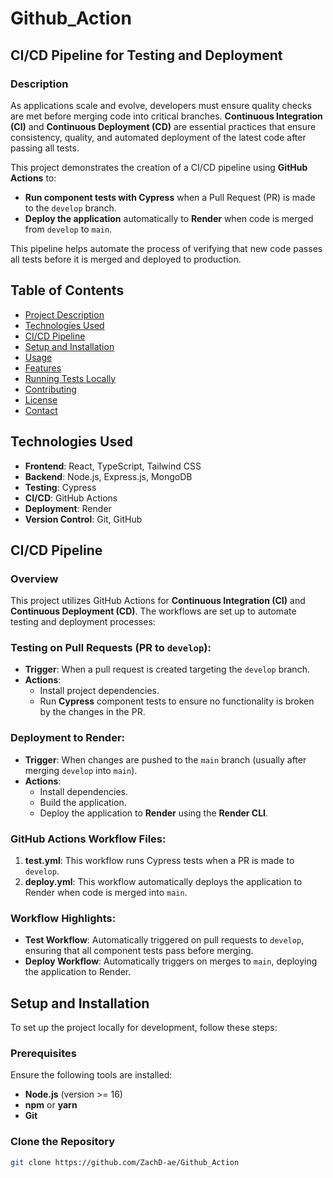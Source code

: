 # Github_Action

## CI/CD Pipeline for Testing and Deployment

### Description

As applications scale and evolve, developers must ensure quality checks are met before merging code into critical branches. **Continuous Integration (CI)** and **Continuous Deployment (CD)** are essential practices that ensure consistency, quality, and automated deployment of the latest code after passing all tests.

This project demonstrates the creation of a CI/CD pipeline using **GitHub Actions** to:
- **Run component tests with Cypress** when a Pull Request (PR) is made to the `develop` branch.
- **Deploy the application** automatically to **Render** when code is merged from `develop` to `main`.

This pipeline helps automate the process of verifying that new code passes all tests before it is merged and deployed to production.

## Table of Contents

- [Project Description](#description)
- [Technologies Used](#technologies-used)
- [CI/CD Pipeline](#cicd-pipeline)
- [Setup and Installation](#setup-and-installation)
- [Usage](#usage)
- [Features](#features)
- [Running Tests Locally](#running-tests-locally)
- [Contributing](#contributing)
- [License](#license)
- [Contact](#contact)

## Technologies Used

- **Frontend**: React, TypeScript, Tailwind CSS
- **Backend**: Node.js, Express.js, MongoDB
- **Testing**: Cypress
- **CI/CD**: GitHub Actions
- **Deployment**: Render
- **Version Control**: Git, GitHub

## CI/CD Pipeline

### Overview
This project utilizes GitHub Actions for **Continuous Integration (CI)** and **Continuous Deployment (CD)**. The workflows are set up to automate testing and deployment processes:

### Testing on Pull Requests (PR to `develop`):
- **Trigger**: When a pull request is created targeting the `develop` branch.
- **Actions**:
  - Install project dependencies.
  - Run **Cypress** component tests to ensure no functionality is broken by the changes in the PR.

### Deployment to Render:
- **Trigger**: When changes are pushed to the `main` branch (usually after merging `develop` into `main`).
- **Actions**:
  - Install dependencies.
  - Build the application.
  - Deploy the application to **Render** using the **Render CLI**.

### GitHub Actions Workflow Files:
1. **test.yml**: This workflow runs Cypress tests when a PR is made to `develop`.
2. **deploy.yml**: This workflow automatically deploys the application to Render when code is merged into `main`.

### Workflow Highlights:
- **Test Workflow**: Automatically triggered on pull requests to `develop`, ensuring that all component tests pass before merging.
- **Deploy Workflow**: Automatically triggers on merges to `main`, deploying the application to Render.

## Setup and Installation

To set up the project locally for development, follow these steps:

### Prerequisites
Ensure the following tools are installed:
- **Node.js** (version >= 16)
- **npm** or **yarn**
- **Git**

### Clone the Repository

```bash
git clone https://github.com/ZachD-ae/Github_Action
